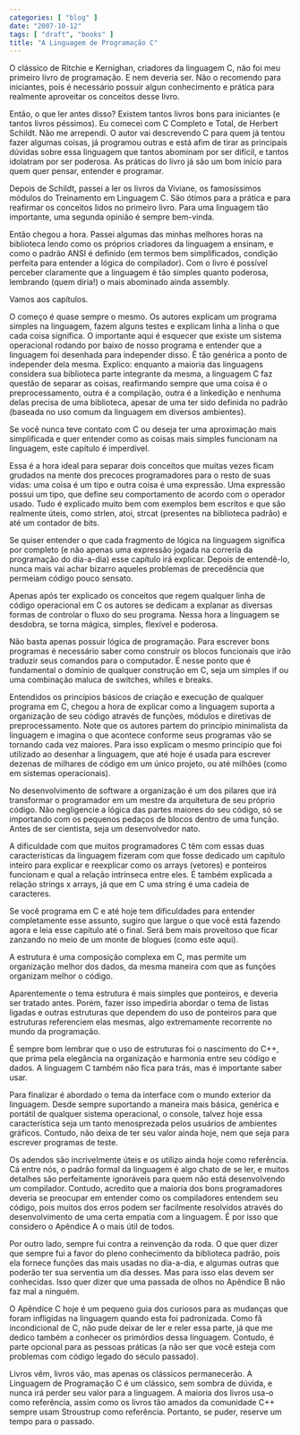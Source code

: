 ```yaml
---
categories: [ "blog" ]
date: "2007-10-12"
tags: [ "draft", "books" ]
title: "A Linguagem de Programação C"
---
```

O clássico de Ritchie e Kernighan, criadores da linguagem C, não foi
meu primeiro livro de programação. E nem deveria ser. Não o recomendo
para iniciantes, pois é necessário possuir algun conhecimento e prática
para realmente aproveitar os conceitos desse livro.

Então, o que ler antes disso? Existem tantos livros bons para iniciantes
(e tantos livros péssimos). Eu comecei com C Completo e Total, de
Herbert Schildt. Não me arrependi. O autor vai descrevendo C para quem
já tentou fazer algumas coisas, já programou outras e está afim de
tirar as principais dúvidas sobre essa linguagem que tantos abominam por
ser difícil, e tantos idolatram por ser poderosa. As práticas do livro
já são um bom início para quem quer pensar, entender e programar.

Depois de Schildt, passei a ler os livros da Viviane, os famosíssimos
módulos do Treinamento em Linguagem C. São ótimos para a prática e
para reafirmar os conceitos lidos no primeiro livro. Para uma linguagem
tão importante, uma segunda opinião é sempre bem-vinda.

Então chegou a hora. Passei algumas das minhas melhores horas na
biblioteca lendo como os próprios criadores da linguagem a ensinam, e
como o padrão ANSI é definido (em termos bem simplificados, condição
perfeita para entender a lógica do compilador). Com o livro é possível
perceber claramente que a linguagem é tão simples quanto poderosa,
lembrando (quem diria!) o mais abominado ainda assembly.

Vamos aos capítulos.

O começo é quase sempre o mesmo. Os autores explicam um programa
simples na linguagem, fazem alguns testes e explicam linha a linha o
que cada coisa significa. O importante aqui é esquecer que existe um
sistema operacional rodando por baixo de nosso programa e entender que a
linguagem foi desenhada para independer disso. É tão genérica a ponto
de independer dela mesma. Explico: enquanto a maioria das linguagens
considera sua biblioteca parte integrante da mesma, a linguagem C faz
questão de separar as coisas, reafirmando sempre que uma coisa é o
preprocessamento, outra é a compilação, outra é a linkedição e
nenhuma delas precisa de uma biblioteca, apesar de uma ter sido definida
no padrão (baseada no uso comum da linguagem em diversos ambientes).

Se você nunca teve contato com C ou deseja ter uma aproximação mais
simplificada e quer entender como as coisas mais simples funcionam na
linguagem, este capítulo é imperdível.

Essa é a hora ideal para separar dois conceitos que muitas vezes ficam
grudados na mente dos precoces programadores para o resto de suas vidas:
uma coisa é um tipo e outra coisa é uma expressão. Uma expressão
possui um tipo, que define seu comportamento de acordo com o operador
usado. Tudo é explicado muito bem com exemplos bem escritos e que são
realmente úteis, como strlen, atoi, strcat (presentes na biblioteca
padrão) e até um contador de bits.

Se quiser entender o que cada fragmento de lógica na linguagem
significa por completo (e não apenas uma expressão jogada na correria
da programação do dia-a-dia) esse capítulo irá explicar. Depois
de entendê-lo, nunca mais vai achar bizarro aqueles problemas de
precedência que permeiam código pouco sensato.

Apenas após ter explicado os conceitos que regem qualquer linha de
código operacional em C os autores se dedicam a explanar as diversas
formas de controlar o fluxo do seu programa. Nessa hora a linguagem se
desdobra, se torna mágica, simples, flexível e poderosa.

Não basta apenas possuir lógica de programação. Para escrever bons
programas é necessário saber como construir os blocos funcionais que
irão traduzir seus comandos para o computador. É nesse ponto que é
fundamental o domínio de qualquer construção em C, seja um simples
if ou uma combinação maluca de switches, whiles e breaks.

Entendidos os princípios básicos de criação e execução de qualquer
programa em C, chegou a hora de explicar como a linguagem suporta a
organização de seu código através de funções, módulos e diretivas
de preprocessamento. Note que os autores partem do princípio minimalista
da linguagem e imagina o que acontece conforme seus programas vão se
tornando cada vez maiores. Para isso explicam o mesmo princípio que foi
utilizado ao desenhar a linguagem, que até hoje é usada para escrever
dezenas de milhares de código em um único projeto, ou até milhões
(como em sistemas operacionais).

No desenvolvimento de software a organização é um dos pilares que irá
transformar o programador em um mestre da arquitetura de seu próprio
código. Não negligencie a lógica das partes maiores do seu código,
só se importando com os pequenos pedaços de blocos dentro de uma
função. Antes de ser cientista, seja um desenvolvedor nato.

A dificuldade com que muitos programadores C têm com essas duas
características da linguagem fizeram com que fosse dedicado um capítulo
inteiro para explicar e reexplicar como os arrays (vetores) e ponteiros
funcionam e qual a relação intrínseca entre eles. É também explicada
a relação strings x arrays, já que em C uma string é uma cadeia de
caracteres.

Se você programa em C e até hoje tem dificuldades para entender
completamente esse assunto, sugiro que largue o que você está fazendo
agora e leia esse capítulo até o final. Será bem mais proveitoso que
ficar zanzando no meio de um monte de blogues (como este aqui).

A estrutura é uma composição complexa em C, mas permite um
organização melhor dos dados, da mesma maneira com que as funções
organizam melhor o código.

Aparentemente o tema estrutura é mais simples que ponteiros, e deveria
ser tratado antes. Porém, fazer isso impediria abordar o tema de listas
ligadas e outras estruturas que dependem do uso de ponteiros para que
estruturas referenciem elas mesmas, algo extremamente recorrente no
mundo da programação.

É sempre bom lembrar que o uso de estruturas foi o nascimento do C++,
que prima pela elegância na organização e harmonia entre seu código
e dados. A linguagem C também não fica para trás, mas é importante
saber usar.

Para finalizar é abordado o tema da interface com o mundo exterior da
linguagem. Desde sempre suportando a maneira mais básica, genérica e
portátil de qualquer sistema operacional, o console, talvez hoje essa
característica seja um tanto menosprezada pelos usuários de ambientes
gráficos. Contudo, não deixa de ter seu valor ainda hoje, nem que seja
para escrever programas de teste.

Os adendos são incrivelmente úteis e os utilizo ainda hoje como
referência. Cá entre nós, o padrão formal da linguagem é algo
chato de se ler, e muitos detalhes são perfeitamente ignoráveis para
quem não está desenvolvendo um compilador. Contudo, acredito que a
maioria dos bons programadores deveria se preocupar em entender como
os compiladores entendem seu código, pois muitos dos erros podem ser
facilmente resolvidos através do desenvolvimento de uma certa empatia
com a linguagem. É por isso que considero o Apêndice A o mais útil
de todos.

Por outro lado, sempre fui contra a reinvenção da roda. O que quer
dizer que sempre fui a favor do pleno conhecimento da biblioteca padrão,
pois ela fornece funções das mais usadas no dia-a-dia, e algumas outras
que poderão ter sua serventia um dia desses. Mas para isso elas devem
ser conhecidas. Isso quer dizer que uma passada de olhos no Apêndice
B não faz mal a ninguém.

O Apêndice C hoje é um pequeno guia dos curiosos para as mudanças
que foram infligidas na linguagem quando esta foi padronizada. Como fã
incondicional de C, não pude deixar de ler e reler essa parte, já que
me dedico também a conhecer os primórdios dessa linguagem. Contudo,
é parte opcional para as pessoas práticas (a não ser que você esteja
com problemas com código legado do século passado).

Livros vêm, livros vão, mas apenas os clássicos permanecerão. A
Linguagem de Programação C é um clássico, sem sombra de dúvida, e
nunca irá perder seu valor para a linguagem. A maioria dos livros usa-o
como referência, assim como os livros tão amados da comunidade C++
sempre usam Stroustrup como referência. Portanto, se puder, reserve um
tempo para o passado.
